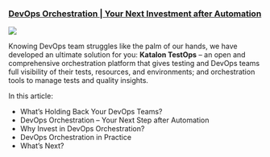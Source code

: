 ### [DevOps Orchestration | Your Next Investment after Automation](https://www.katalon.com/resources-center/blog/devops-orchestration-investment/?utm_source=katalon&utm_medium=ks_start_page)

  <img src="https://d1h3p5fzmizjvp.cloudfront.net/wp-content/uploads/2021/08/DevOps-orchestration-_-Your-next-investment-after-automation.png">

Knowing DevOps team struggles like the palm of our hands, we have developed an ultimate solution for you: **Katalon TestOps** – an open and comprehensive orchestration platform that gives testing and DevOps teams full visibility of their tests, resources, and environments; and orchestration tools to manage tests and quality insights.

In this article:

* What’s Holding Back Your DevOps Teams?
* DevOps Orchestration – Your Next Step after Automation
* Why Invest in DevOps Orchestration?
* DevOps Orchestration in Practice
* What’s Next?
